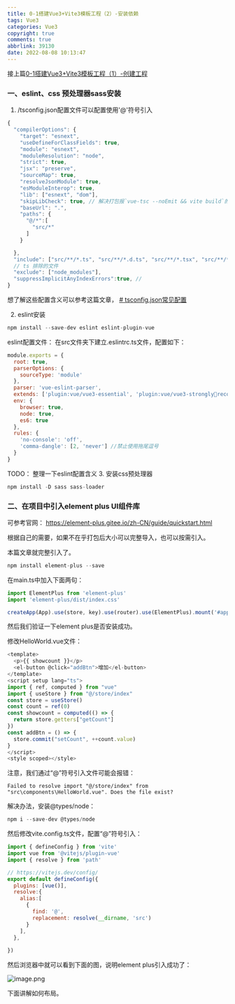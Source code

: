 ```yaml
---
title: 0-1搭建Vue3+Vite3模板工程（2）-安装依赖
tags: Vue3
categories: Vue3
copyright: true
comments: true
abbrlink: 39130
date: 2022-08-08 10:13:47
---
```


接上篇[0-1搭建Vue3+Vite3模板工程（1）-创建工程](https://juejin.cn/post/7127204457925836813)

### 一、eslint、css 预处理器sass安装

1. /tsconfig.json配置文件可以配置使用'@'符号引入

```js
{
  "compilerOptions": {
    "target": "esnext",
    "useDefineForClassFields": true,
    "module": "esnext",
    "moduleResolution": "node",
    "strict": true,
    "jsx": "preserve",
    "sourceMap": true,
    "resolveJsonModule": true,
    "esModuleInterop": true,
    "lib": ["esnext", "dom"],
    "skipLibCheck": true, // 解决打包报`vue-tsc --noEmit && vite build`的错,忽略所有的声明文件(*.d.ts)的类型检查
    "baseUrl": ".",
    "paths": {
      "@/*":[
        "src/*"
      ]
    }

  },
  "include": ["src/**/*.ts", "src/**/*.d.ts", "src/**/*.tsx", "src/**/*.vue"],
  // ts 排除的文件
  "exclude": ["node_modules"],
  "suppressImplicitAnyIndexErrors":true, // 
}
```

想了解这些配置含义可以参考这篇文章，
    [# tsconfig.json常见配置](https://juejin.cn/post/7129321798734184462/)

2. eslint安装


```js
npm install --save-dev eslint eslint-plugin-vue
```

eslint配置文件： 在src文件夹下建立.eslintrc.ts文件，配置如下：

```js
module.exports = {
  root: true,
  parserOptions: {
    sourceType: 'module'
  },
  parser: 'vue-eslint-parser',
  extends: ['plugin:vue/vue3-essential', 'plugin:vue/vue3-stronglyrecommended', 'plugin:vue/vue3-recommended'],
  env: {
    browser: true,
    node: true,
    es6: true
  },
  rules: {
    'no-console': 'off',
    'comma-dangle': [2, 'never'] //禁止使用拖尾逗号
  }
}
```

TODO： 整理一下eslint配置含义
3. 安装css预处理器

```js
npm install -D sass sass-loader
```

### 二、在项目中引入element plus UI组件库
可参考官网：
https://element-plus.gitee.io/zh-CN/guide/quickstart.html

根据自己的需要，如果不在乎打包后大小可以完整导入，也可以按需引入。

本篇文章就完整引入了。

```js
npm install element-plus --save
```

在main.ts中加入下面两句：

```js
import ElementPlus from 'element-plus'
import 'element-plus/dist/index.css'

createApp(App).use(store, key).use(router).use(ElementPlus).mount('#app')
```
然后我们验证一下element plus是否安装成功。

修改HelloWorld.vue文件：

```js
<template>
  <p>{{ showcount }}</p>
  <el-button @click="addBtn">增加</el-button>
</template>
<script setup lang="ts">
import { ref, computed } from "vue"
import { useStore } from "@/store/index"
const store = useStore()
const count = ref(0)
const showcount = computed(() => {
  return store.getters["getCount"]
})
const addBtn = () => {
  store.commit("setCount", ++count.value)
}
</script>
<style scoped></style>
```
注意，我们通过“@”符号引入文件可能会报错：
```
Failed to resolve import "@/store/index" from "src\components\HelloWorld.vue". Does the file exist?
```
解决办法，安装@types/node： 

```js
npm i --save-dev @types/node
```

然后修改vite.config.ts文件，配置“@”符号引入：

```js
import { defineConfig } from 'vite'
import vue from '@vitejs/plugin-vue'
import { resolve } from 'path'

// https://vitejs.dev/config/
export default defineConfig({
  plugins: [vue()],
  resolve:{
    alias:[
      {
        find: '@',
        replacement: resolve(__dirname, 'src')
      }
    ],
  },
  
})
```

然后浏览器中就可以看到下面的图，说明element plus引入成功了：

![image.png](https://p1-juejin.byteimg.com/tos-cn-i-k3u1fbpfcp/42d367b4b4534682902c696b009a3fe6~tplv-k3u1fbpfcp-watermark.image?)

下面讲解如何布局。

